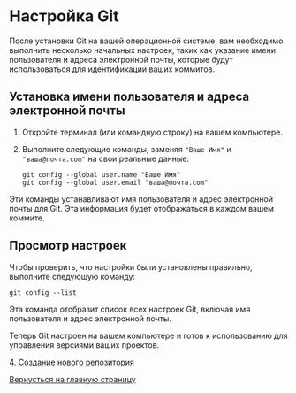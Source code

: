 # Настройка Git

После установки Git на вашей операционной системе, вам необходимо выполнить несколько начальных настроек, таких как указание имени пользователя и адреса электронной почты, которые будут использоваться для идентификации ваших коммитов.

## Установка имени пользователя и адреса электронной почты

1. Откройте терминал (или командную строку) на вашем компьютере.

2. Выполните следующие команды, заменяя `"Ваше Имя"` и `"ваша@почта.com"` на свои реальные данные:

   ```shell
   git config --global user.name "Ваше Имя"
   git config --global user.email "ваша@почта.com"
   ```

Эти команды устанавливают имя пользователя и адрес электронной почты для Git. Эта информация будет отображаться в каждом вашем коммите.

## Просмотр настроек
Чтобы проверить, что настройки были установлены правильно, выполните следующую команду:

   ```shell
   git config --list
   ```

Эта команда отобразит список всех настроек Git, включая имя пользователя и адрес электронной почты.

Теперь Git настроен на вашем компьютере и готов к использованию для управления версиями ваших проектов.

[4. Создание нового репозитория](prj_repository.md)

[Вернусться на главную страницу](../readme.md)